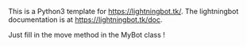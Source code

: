 This is a Python3 template for https://lightningbot.tk/.
The lightningbot documentation is at https://lightningbot.tk/doc.

Just fill in the move method in the MyBot class !
